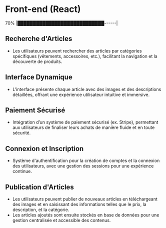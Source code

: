 

# Front-end (React)

70%
|████████████████████████████------|


## Recherche d'Articles
- Les utilisateurs peuvent rechercher des articles par catégories spécifiques (vêtements, accessoires, etc.), facilitant la navigation et la découverte de produits.

## Interface Dynamique
- L'interface présente chaque article avec des images et des descriptions détaillées, offrant une expérience utilisateur intuitive et immersive.

## Paiement Sécurisé
- Intégration d’un système de paiement sécurisé (ex. Stripe), permettant aux utilisateurs de finaliser leurs achats de manière fluide et en toute sécurité.

## Connexion et Inscription
- Système d'authentification pour la création de comptes et la connexion des utilisateurs, avec une gestion des sessions pour une expérience continue.

## Publication d'Articles
- Les utilisateurs peuvent publier de nouveaux articles en téléchargeant des images et en saisissant des informations telles que le prix, la description, et la catégorie.
- Les articles ajoutés sont ensuite stockés en base de données pour une gestion centralisée et accessible des contenus.


